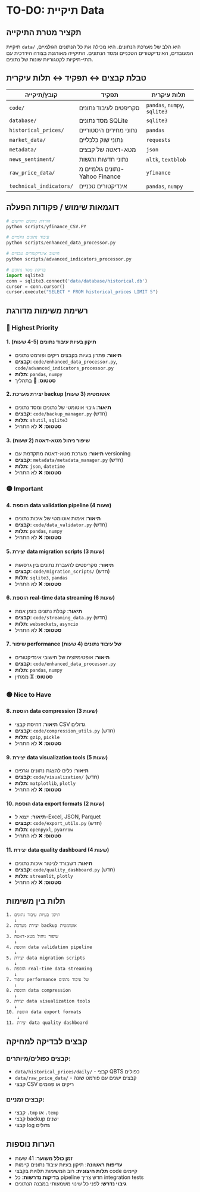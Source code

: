 # TO-DO: תיקיית Data

## תקציר מטרת התיקייה
תיקיית `data/` היא הלב של מערכת הנתונים. היא מכילה את כל הנתונים הגולמיים, המעובדים, האינדיקטורים הטכניים ומסד הנתונים. התיקייה מאורגנת בצורה היררכית עם תתי-תיקיות לקטגוריות שונות של נתונים.

## טבלת קבצים ↔ תפקיד ↔ תלות עיקרית

| קובץ/תיקייה | תפקיד | תלות עיקרית |
|-------------|-------|-------------|
| `code/` | סקריפטים לעיבוד נתונים | `pandas`, `numpy`, `sqlite3` |
| `database/` | מסד נתונים SQLite | `sqlite3` |
| `historical_prices/` | נתוני מחירים היסטוריים | `pandas` |
| `market_data/` | נתוני שוק כלכליים | `requests` |
| `metadata/` | מטא-דאטה של קבצים | `json` |
| `news_sentiment/` | נתוני חדשות ורגשות | `nltk`, `textblob` |
| `raw_price_data/` | נתונים גולמיים מ-Yahoo Finance | `yfinance` |
| `technical_indicators/` | אינדיקטורים טכניים | `pandas`, `numpy` |

## דוגמאות שימוש / פקודות הפעלה

```python
# הורדת נתונים חדשים
python scripts/yfinance_CSV.PY

# עיבוד נתונים גולמיים
python scripts/enhanced_data_processor.py

# חישוב אינדיקטורים טכניים
python scripts/advanced_indicators_processor.py

# בדיקת מסד נתונים
import sqlite3
conn = sqlite3.connect('data/database/historical.db')
cursor = conn.cursor()
cursor.execute("SELECT * FROM historical_prices LIMIT 5")
```

## רשימת משימות מדורגת

### 🔴 Highest Priority

#### 1. תיקון בעיות עיבוד נתונים (4-5 שעות)
- **תיאור**: פתרון בעיות בקבצים ריקים ופורמט נתונים
- **קבצים**: `code/enhanced_data_processor.py`, `code/advanced_indicators_processor.py`
- **תלות**: `pandas`, `numpy`
- **סטטוס**: 🔄 בתהליך

#### 2. יצירת מערכת backup אוטומטית (3 שעות)
- **תיאור**: גיבוי אוטומטי של נתונים ומסד נתונים
- **קבצים**: `code/backup_manager.py` (חדש)
- **תלות**: `shutil`, `sqlite3`
- **סטטוס**: ❌ לא התחיל

#### 3. שיפור ניהול מטא-דאטה (2 שעות)
- **תיאור**: מערכת מטא-דאטה מתקדמת עם versioning
- **קבצים**: `metadata/metadata_manager.py` (חדש)
- **תלות**: `json`, `datetime`
- **סטטוס**: ❌ לא התחיל

### 🟡 Important

#### 4. הוספת data validation pipeline (4 שעות)
- **תיאור**: אימות אוטומטי של איכות נתונים
- **קבצים**: `code/data_validator.py` (חדש)
- **תלות**: `pandas`, `numpy`
- **סטטוס**: ❌ לא התחיל

#### 5. יצירת data migration scripts (3 שעות)
- **תיאור**: סקריפטים להעברת נתונים בין גרסאות
- **קבצים**: `code/migration_scripts/` (חדש)
- **תלות**: `sqlite3`, `pandas`
- **סטטוס**: ❌ לא התחיל

#### 6. הוספת real-time data streaming (6 שעות)
- **תיאור**: קבלת נתונים בזמן אמת
- **קבצים**: `code/streaming_data.py` (חדש)
- **תלות**: `websockets`, `asyncio`
- **סטטוס**: ❌ לא התחיל

#### 7. שיפור performance של עיבוד נתונים (4 שעות)
- **תיאור**: אופטימיזציה של חישובי אינדיקטורים
- **קבצים**: `code/enhanced_data_processor.py`
- **תלות**: `pandas`, `numpy`
- **סטטוס**: ⏳ ממתין

### 🟢 Nice to Have

#### 8. הוספת data compression (3 שעות)
- **תיאור**: דחיסת קבצי CSV גדולים
- **קבצים**: `code/compression_utils.py` (חדש)
- **תלות**: `gzip`, `pickle`
- **סטטוס**: ❌ לא התחיל

#### 9. יצירת data visualization tools (5 שעות)
- **תיאור**: כלים להצגת נתונים וגרפים
- **קבצים**: `code/visualization/` (חדש)
- **תלות**: `matplotlib`, `plotly`
- **סטטוס**: ❌ לא התחיל

#### 10. הוספת data export formats (2 שעות)
- **תיאור**: ייצוא ל-Excel, JSON, Parquet
- **קבצים**: `code/export_utils.py` (חדש)
- **תלות**: `openpyxl`, `pyarrow`
- **סטטוס**: ❌ לא התחיל

#### 11. יצירת data quality dashboard (4 שעות)
- **תיאור**: דשבורד לניטור איכות נתונים
- **קבצים**: `code/quality_dashboard.py` (חדש)
- **תלות**: `streamlit`, `plotly`
- **סטטוס**: ❌ לא התחיל

## תלות בין משימות

```
1. תיקון בעיות עיבוד נתונים
   ↓
2. יצירת מערכת backup אוטומטית
   ↓
3. שיפור ניהול מטא-דאטה
   ↓
4. הוספת data validation pipeline
   ↓
5. יצירת data migration scripts
   ↓
6. הוספת real-time data streaming
   ↓
7. שיפור performance של עיבוד נתונים
   ↓
8. הוספת data compression
   ↓
9. יצירת data visualization tools
   ↓
10. הוספת data export formats
    ↓
11. יצירת data quality dashboard
```

## קבצים לבדיקה למחיקה

### קבצים כפולים/מיותרים:
- `data/historical_prices/daily/` - קבצי QBTS כפולים
- `data/raw_price_data/` - קבצים ישנים עם פורמט שונה
- קבצי CSV ריקים או פגומים

### קבצים זמניים:
- קבצי `.tmp` או `.temp`
- קבצי backup ישנים
- קבצי log גדולים

## הערות נוספות

- **זמן כולל משוער**: 41 שעות
- **עדיפות ראשונה**: תיקון בעיות עיבוד נתונים קיימות
- **תלות חיצונית**: רוב המשימות תלויות בקבצי code קיימים
- **בדיקות נדרשות**: כל pipeline חדש צריך integration tests
- **גיבוי נדרש**: לפני כל שינוי משמעותי במבנה הנתונים